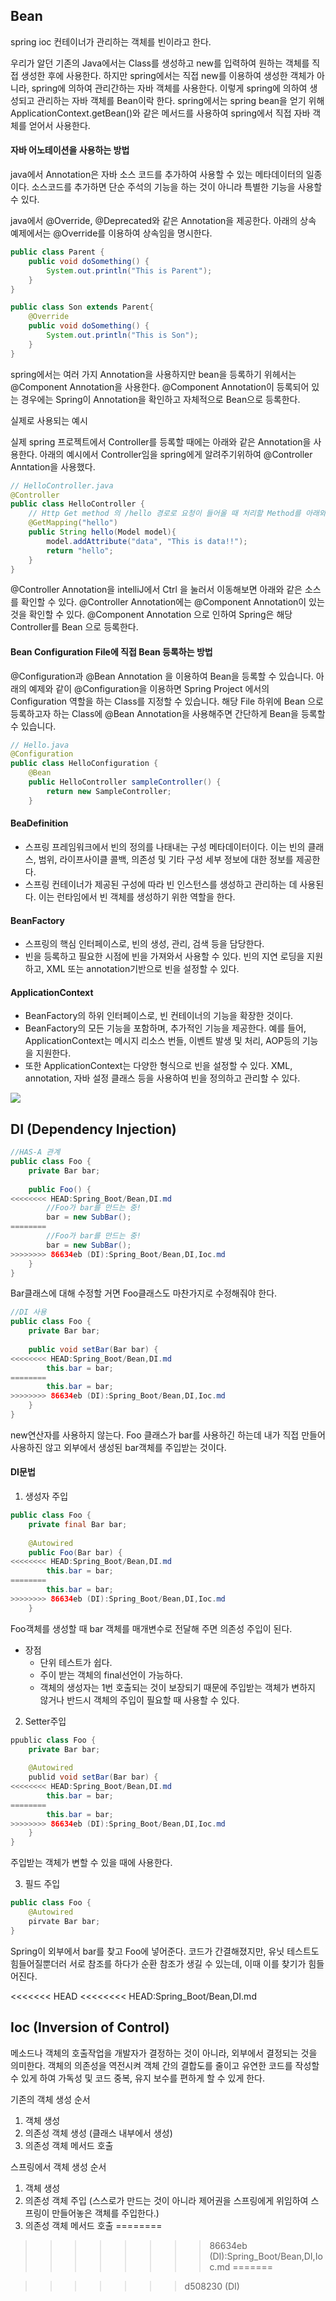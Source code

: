 ## Bean

spring ioc 컨테이너가 관리하는 객체를 빈이라고 한다.

우리가 알던 기존의 Java에서는 Class를 생성하고 new를 입력하여 원하는 객체를 직접 생성한 후에 사용한다.
하지만 spring에서는 직접 new를 이용하여 생성한 객체가 아니라, spring에 의하여 관리간하는 자바 객체를 사용한다.
이렇게 spring에 의하여 생성되고 관리하는 자바 객체를 Bean이락 한다.
spring에서는 spring bean을 얻기 위해 ApplicationContext.getBean()와 같은 메서드를 사용하여 spring에서 직접 자바 객체를 얻어서 사용한다.


#### 자바 어노테이션을 사용하는 방법

java에서 Annotation은 자바 소스 코드를 추가하여 사용할 수 있는 메타데이터의 일종이다. 소스코드를 추가하면 단순 주석의 기능을 하는 것이 아니라 특별한 기능을 사용할 수 있다.

java에서 @Override, @Deprecated와 같은 Annotation을 제공한다. 아래의 상속 예제에서는 @Override를 이용하여 상속임을 명시한다.

```java
public class Parent { 
    public void doSomething() { 
        System.out.println("This is Parent"); 
    } 
} 

public class Son extends Parent{ 
    @Override 
    public void doSomething() { 
        System.out.println("This is Son"); 
    } 
}
```

spring에서는 여러 가지 Annotation을 사용하지만 bean을 등록하기 위헤서는 @Component Annotation을 사용한다.
@Component Annotation이 등록되어 있는 경우에는 Spring이 Annotation을 확인하고 자체적으로 Bean으로 등록한다.

실제로 사용되는 예시

실제 spring 프로젝트에서 Controller를 등록할 때에는 아래와 같은 Annotation을 사용한다.
아래의 예시에서 Controller임을 spring에게 알려주기위하여 @Controller Anntation을 사용했다.

```java
// HelloController.java
@Controller
public class HelloController {
    // Http Get method 의 /hello 경로로 요청이 들어올 때 처리할 Method를 아래와 같이 @GetMapping Annotation을 사용하여 Mapping을 사용할 수 있습니다.
    @GetMapping("hello")
    public String hello(Model model){
        model.addAttribute("data", "This is data!!");
        return "hello";
    }
}
```

@Controller Annotation을 intelliJ에서 Ctrl 을 눌러서 이동해보면 아래와 같은 소스를 확인할 수 있다.
 @Controller Annotation에는 @Component Annotation이 있는 것을 확인할 수 있다. 
 @Component Annotation 으로 인하여 Spring은 해당 Controller를 Bean 으로 등록한다.

#### Bean Configuration File에 직접 Bean 등록하는 방법

@Configuration과 @Bean Annotation 을 이용하여 Bean을 등록할 수 있습니다. 아래의 예제와 같이 @Configuration을 이용하면 Spring Project 에서의 Configuration 역할을 하는 Class를 지정할 수 있습니다. 
해당 File 하위에 Bean 으로 등록하고자 하는 Class에 @Bean Annotation을 사용해주면 간단하게 Bean을 등록할 수 있습니다.

```java
// Hello.java
@Configuration
public class HelloConfiguration {
    @Bean
    public HelloController sampleController() {
        return new SampleController;
    }

```

####  BeaDefinition

- 스프링 프레임워크에서 빈의 정의를 나태내는 구성 메타데이터이다.
이는 빈의 클래스, 범위, 라이프사이클 콜백, 의존성 및 기타 구성 세부 정보에 대한 정보를 제공한다.
- 스프링 컨테이너가 제공된 구성에 따라 빈 인스턴스를 생성하고 관리하는 데 사용된다.
이는 런타임에서 빈 객체를 생성하기 위한 역할을 한다.

#### BeanFactory

- 스프링의 핵심 인터페이스로, 빈의 생성, 관리, 검색 등을 담당한다.
- 빈을 등록하고 필요한 시점에 빈을 가져와서 사용할 수 있다.
빈의 지연 로딩을 지원하고, XML 또는 annotation기반으로 빈을 설정할 수 있다.

#### ApplicationContext

- BeanFactory의 하위 인터페이스로, 빈 컨테이너의 기능을 확장한 것이다.
- BeanFactory의 모든 기능을 포함하며, 추가적인 기능을 제공한다.
예를 들어, ApplicationContext는 메시지 리소스 번들, 이벤트 발생 및 처리, AOP등의 기능을 지원한다.
- 또한 ApplicationContext는 다양한 형식으로 빈을 설정할 수 있다.
XML, annotation, 자바 설정 클래스 등을 사용하여 빈을 정의하고 관리할 수 있다.

![](https://img1.daumcdn.net/thumb/R1280x0/?scode=mtistory2&fname=https%3A%2F%2Fblog.kakaocdn.net%2Fdn%2FbZpzTN%2FbtsziPkuE67%2FlKTz2xI7NDkkVW8UHYZui0%2Fimg.png)

## DI (Dependency Injection)

```java
//HAS-A 관계
public class Foo {
    private Bar bar;
    
    public Foo() {
<<<<<<<< HEAD:Spring_Boot/Bean,DI.md
        //Foo가 bar를 만드는 중!
        bar = new SubBar();
========
    	//Foo가 bar를 만드는 중!
    	bar = new SubBar();
>>>>>>>> 86634eb (DI):Spring_Boot/Bean,DI,Ioc.md
    }
}
```
Bar클래스에 대해 수정할 거면 Foo클래스도 마찬가지로 수정해줘야 한다.

```java
//DI 사용
public class Foo {
    private Bar bar;
    
    public void setBar(Bar bar) {
<<<<<<<< HEAD:Spring_Boot/Bean,DI.md
        this.bar = bar;
========
    	this.bar = bar;
>>>>>>>> 86634eb (DI):Spring_Boot/Bean,DI,Ioc.md
    }
}
```

new연산자를 사용하지 않는다.
Foo 클래스가 bar를 사용하긴 하는데 내가 직접 만들어 사용하진 않고 외부에서 생성된 bar객체를 주입받는 것이다.

#### DI문법

1. 생성자 주입

```java
public class Foo {
    private final Bar bar;
    
    @Autowired
    public Foo(Bar bar) {
<<<<<<<< HEAD:Spring_Boot/Bean,DI.md
        this.bar = bar;
========
    	this.bar = bar;
>>>>>>>> 86634eb (DI):Spring_Boot/Bean,DI,Ioc.md
    }
```
 Foo객체를 생성할 때 bar 객체를 매개변수로 전달해 주면 의존성 주입이 된다.

- 장점
    - 단위 테스트가 쉽다.
    - 주이 받는 객체의 final선언이 가능하다.
    - 객체의 생성자는 1번 호출되는 것이 보장되기 때문에 주입받는 객체가 변하지 않거나 반드시 객체의 주입이 필요할 때 사용할 수 있다.

2. Setter주입

```java
ppublic class Foo {
    private Bar bar;
    
    @Autowired
    publid void setBar(Bar bar) {
<<<<<<<< HEAD:Spring_Boot/Bean,DI.md
        this.bar = bar;
========
    	this.bar = bar;
>>>>>>>> 86634eb (DI):Spring_Boot/Bean,DI,Ioc.md
    }
}
```
주입받는 객체가 변할 수 있을 때에 사용한다.

3. 필드 주입

```java
public class Foo {
    @Autowired
    pirvate Bar bar;
}
```
Spring이 외부에서 bar를 찾고 Foo에 넣어준다.
코드가 간결해졌지만, 유닛 테스트도 힘들어질뿐더러 서로 참조를 하다가 순환 참조가 생길 수 있는데, 이때 이를 찾기가 힘들어진다.

<<<<<<< HEAD
<<<<<<<< HEAD:Spring_Boot/Bean,DI.md
## Ioc (Inversion of Control)

메소드나 객체의 호출작업을 개발자가 결정하는 것이 아니라, 외부에서 결정되는 것을 의미한다.
객체의 의존성을 역전시켜 객체 간의 결합도를 줄이고 유연한 코드를 작성할 수 있게 하여 가독성 및 코드 중복, 유지 보수를 편하게 할 수 있게 한다.

기존의 객체 생성 순서

1. 객체 생성
2. 의존성 객체 생성
    (클래스 내부에서 생성)
3. 의존성 객체 메서드 호출

스프링에서 객체 생성 순서

1. 객체 생성
2. 의존성 객체 주입
(스스로가 만드는 것이 아니라 제어권을 스프링에게 위임하여 스프링이 만들어놓은 객체를 주입한다.)
3. 의존성 객체 메서드 호출
========
>>>>>>>> 86634eb (DI):Spring_Boot/Bean,DI,Ioc.md
=======

>>>>>>> d508230 (DI)

